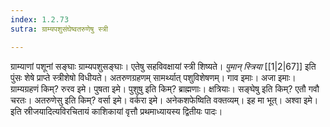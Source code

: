 ```yaml
---
index: 1.2.73
sutra: ग्राम्यपशुसंघेष्वतरुणेषु स्त्री

---
```

ग्राम्याणां पशूनां सङ्घाः ग्राम्यपशुसङ्घाः। एतेषु सहविवक्षायां स्त्री शिष्यते। _पुमान् स्त्रिया_ [[1|2|67]] इति पुंसः शेषे प्राप्ते स्त्रीशेषो विधीयते। अतरुणग्रहणम् सामर्थ्यात् पशुविशेषणम्। गाव इमाः। अजा इमाः। ग्राम्यग्रहणं किम्? रुरव इमे। पुषता इमे। पुशुषु इति किम्? ब्राह्मणाः। क्षत्रियाः। सङ्घेषु इति किम्? एतौ गवौ चरतः। अतरुणेसु इति किम्? वर्सा इमे। वर्करा इमे। अनेकशफेष्विति वक्तव्यम्। इह मा भूत्। अश्वा इमे। इति स्रीजयादित्यविरचितायं काशिकायां वृत्तौ प्रथमाध्यायस्य द्वितीयः पादः।